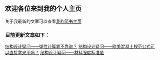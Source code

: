 ## 欢迎各位来到我的个人主页
关于我最新的文章可以查看[我的简书主页](https://www.jianshu.com/u/5d30756355ca)
### 目前更新文章如下：
[结构设计疑问——弹性计算靠不靠谱？](https://www.jianshu.com/p/6d70e9966cea)
[结构设计疑问——欧美混凝土规范公式可以直接拿来用吗？](https://www.jianshu.com/p/7f90c8aac9c3)
[结构设计疑问——材料强度标准值](https://www.jianshu.com/p/904d739817d1)

